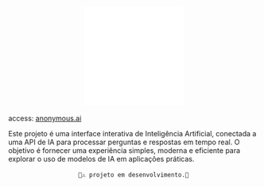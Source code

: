 <div align="center">

<img src="./src/assets/img/icon-light.svg" width="200px">
</div>

access: [anonymous.ai](https://anonymous-ai.vercel.app/)

<p>Este projeto é uma interface interativa de Inteligência Artificial, conectada a uma API de IA para processar perguntas e respostas em tempo real.
O objetivo é fornecer uma experiência simples, moderna e eficiente para explorar o uso de modelos de IA em aplicações práticas.
</p>

<div align="center">

```🚧⚠️ projeto em desenvolvimento.🚧```
</div>
